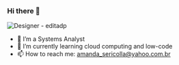 ### Hi there 👋

<!--
**asericolla/asericolla** is a ✨ _special_ ✨ repository because its `README.md` (this file) appears on your GitHub profile.

-->

![Designer - editadp](https://github.com/asericolla/asericolla/assets/149605821/e63a7714-48b2-40d0-ac1d-34872b43afa3)



- 🔭 I’m a Systems Analyst
- 💬 I’m currently learning cloud computing and low-code
- 📫 How to reach me: amanda_sericolla@yahoo.com.br
